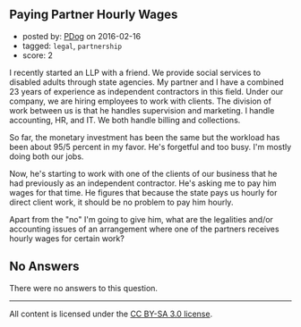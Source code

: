 ## Paying Partner Hourly Wages

- posted by: [PDog](https://stackexchange.com/users/2247183/pdog) on 2016-02-16
- tagged: `legal`, `partnership`
- score: 2

<p>I recently started an LLP with a friend. We provide social services to disabled adults through state agencies. My partner and I have a combined 23 years of experience as independent contractors in this field. Under our company, we are hiring employees to work with clients. The division of work between us is that he handles supervision and marketing. I handle accounting, HR, and IT. We both handle billing and collections.</p>

<p>So far, the monetary investment has been the same but the workload has been about 95/5 percent in my favor. He's forgetful and too busy. I'm mostly doing both our jobs.</p>

<p>Now, he's starting to work with one of the clients of our business that he had previously as an independent contractor. He's asking me to pay him wages for that time. He figures that because the state pays us hourly for direct client work, it should be no problem to pay him hourly.</p>

<p>Apart from the "no" I'm going to give him, what are the legalities and/or accounting issues of an arrangement where one of the partners receives hourly wages for certain work?</p>


## No Answers

There were no answers to this question.


---

All content is licensed under the [CC BY-SA 3.0 license](https://creativecommons.org/licenses/by-sa/3.0/).
